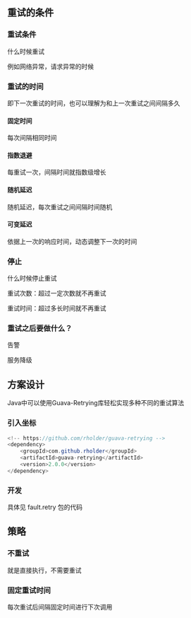 ## 重试的条件

### 重试条件

什么时候重试

例如网络异常，请求异常的时候

### 重试的时间

即下一次重试的时间，也可以理解为和上一次重试之间间隔多久

#### 固定时间

每次间隔相同时间

#### 指数退避

每重试一次，间隔时间就指数级增长

#### 随机延迟

随机延迟，每次重试之间间隔时间随机

#### 可变延迟

依据上一次的响应时间，动态调整下一次的时间

### 停止

什么时候停止重试

重试次数：超过一定次数就不再重试

重试时间：超过多长时间就不再重试

### 重试之后要做什么？

告警

服务降级


## 方案设计

Java中可以使用Guava-Retrying库轻松实现多种不同的重试算法

### 引入坐标

```java
<!-- https://github.com/rholder/guava-retrying -->
<dependency>
    <groupId>com.github.rholder</groupId>
    <artifactId>guava-retrying</artifactId>
    <version>2.0.0</version>
</dependency>

```

### 开发

具体见 fault.retry 包的代码

## 策略

### 不重试

就是直接执行，不需要重试

### 固定重试时间

每次重试后间隔固定时间进行下次调用

